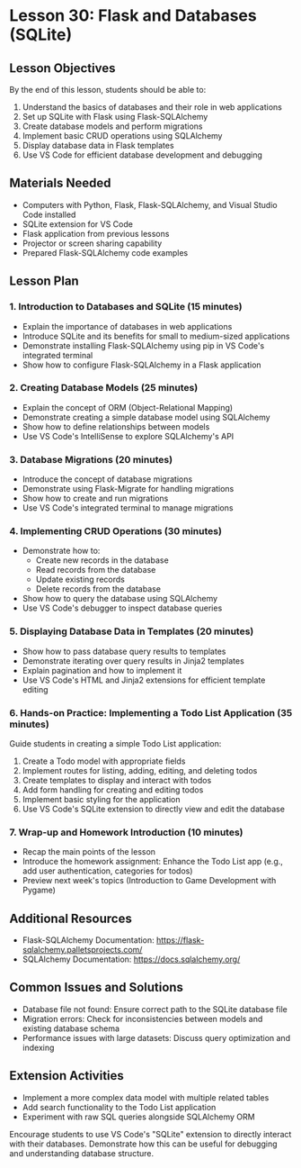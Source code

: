 # Lesson 30: Flask and Databases (SQLite)

## Lesson Objectives
By the end of this lesson, students should be able to:
1. Understand the basics of databases and their role in web applications
2. Set up SQLite with Flask using Flask-SQLAlchemy
3. Create database models and perform migrations
4. Implement basic CRUD operations using SQLAlchemy
5. Display database data in Flask templates
6. Use VS Code for efficient database development and debugging

## Materials Needed
- Computers with Python, Flask, Flask-SQLAlchemy, and Visual Studio Code installed
- SQLite extension for VS Code
- Flask application from previous lessons
- Projector or screen sharing capability
- Prepared Flask-SQLAlchemy code examples

## Lesson Plan

### 1. Introduction to Databases and SQLite (15 minutes)
- Explain the importance of databases in web applications
- Introduce SQLite and its benefits for small to medium-sized applications
- Demonstrate installing Flask-SQLAlchemy using pip in VS Code's integrated terminal
- Show how to configure Flask-SQLAlchemy in a Flask application

### 2. Creating Database Models (25 minutes)
- Explain the concept of ORM (Object-Relational Mapping)
- Demonstrate creating a simple database model using SQLAlchemy
- Show how to define relationships between models
- Use VS Code's IntelliSense to explore SQLAlchemy's API

### 3. Database Migrations (20 minutes)
- Introduce the concept of database migrations
- Demonstrate using Flask-Migrate for handling migrations
- Show how to create and run migrations
- Use VS Code's integrated terminal to manage migrations

### 4. Implementing CRUD Operations (30 minutes)
- Demonstrate how to:
  - Create new records in the database
  - Read records from the database
  - Update existing records
  - Delete records from the database
- Show how to query the database using SQLAlchemy
- Use VS Code's debugger to inspect database queries

### 5. Displaying Database Data in Templates (20 minutes)
- Show how to pass database query results to templates
- Demonstrate iterating over query results in Jinja2 templates
- Explain pagination and how to implement it
- Use VS Code's HTML and Jinja2 extensions for efficient template editing

### 6. Hands-on Practice: Implementing a Todo List Application (35 minutes)
Guide students in creating a simple Todo List application:
1. Create a Todo model with appropriate fields
2. Implement routes for listing, adding, editing, and deleting todos
3. Create templates to display and interact with todos
4. Add form handling for creating and editing todos
5. Implement basic styling for the application
6. Use VS Code's SQLite extension to directly view and edit the database

### 7. Wrap-up and Homework Introduction (10 minutes)
- Recap the main points of the lesson
- Introduce the homework assignment: Enhance the Todo List app (e.g., add user authentication, categories for todos)
- Preview next week's topics (Introduction to Game Development with Pygame)

## Additional Resources
- Flask-SQLAlchemy Documentation: https://flask-sqlalchemy.palletsprojects.com/
- SQLAlchemy Documentation: https://docs.sqlalchemy.org/

## Common Issues and Solutions
- Database file not found: Ensure correct path to the SQLite database file
- Migration errors: Check for inconsistencies between models and existing database schema
- Performance issues with large datasets: Discuss query optimization and indexing

## Extension Activities
- Implement a more complex data model with multiple related tables
- Add search functionality to the Todo List application
- Experiment with raw SQL queries alongside SQLAlchemy ORM

Encourage students to use VS Code's "SQLite" extension to directly interact with their databases. Demonstrate how this can be useful for debugging and understanding database structure.

